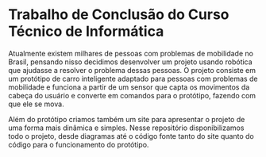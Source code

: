 # Trabalho de Conclusão do Curso Técnico de Informática

Atualmente existem milhares de pessoas com problemas de mobilidade no Brasil, pensando nisso decidimos desenvolver um projeto usando robótica que ajudasse a resolver o problema 
dessas pessoas. O projeto consiste em um protótipo de carro inteligente adaptado para pessoas com problemas de mobilidade e funciona a partir de um sensor que capta os movimentos
da cabeça do usuário e converte em comandos para o protótipo, fazendo com que ele se mova. 

Além do protótipo criamos também um site para apresentar o projeto de uma forma mais dinâmica e simples.
Nesse repositório disponibilizamos todo o projeto, desde diagramas até o código fonte tanto do site quanto do código para o funcionamento do protótipo.
